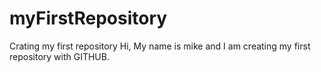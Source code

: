 myFirstRepository
=================

Crating my first repository
Hi, My name is mike and I am creating my first repository with GITHUB.
